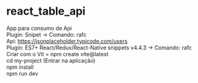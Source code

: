# react_table_api
App para consumo de Api<br>
Plugin: Snipet  -> Comando: rafc<br>
Api: https://jsonplaceholder.typicode.com/users<br>
Plugin: ES7+ React/Redux/React-Native snippets v4.4.3 -> Comando: rafc<br> 
Criar com o Vit = npm create vite@latest<br>
cd my-project (Entrar na aplicação)<br>
npm install<br>
npm run dev<br>
